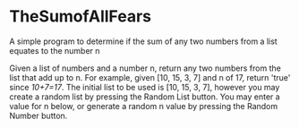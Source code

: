 # TheSumofAllFears
A simple program to determine if the sum of any two numbers from a list equates to the number n

Given a list of numbers and a number n, return any two numbers from the list that add up to n. For example, given [10, 15, 3, 7] and n of 17, return 'true' since <em>10+7=17</em>. The initial list to be used is [10, 15, 3, 7], however you may create a random list by pressing the Random List button. You may enter a value for n below, or generate a random n value by pressing the Random Number button.
